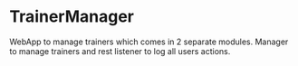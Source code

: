 # TrainerManager

WebApp to manage trainers which comes in 2 separate modules. Manager to manage trainers and rest listener to log all users actions.